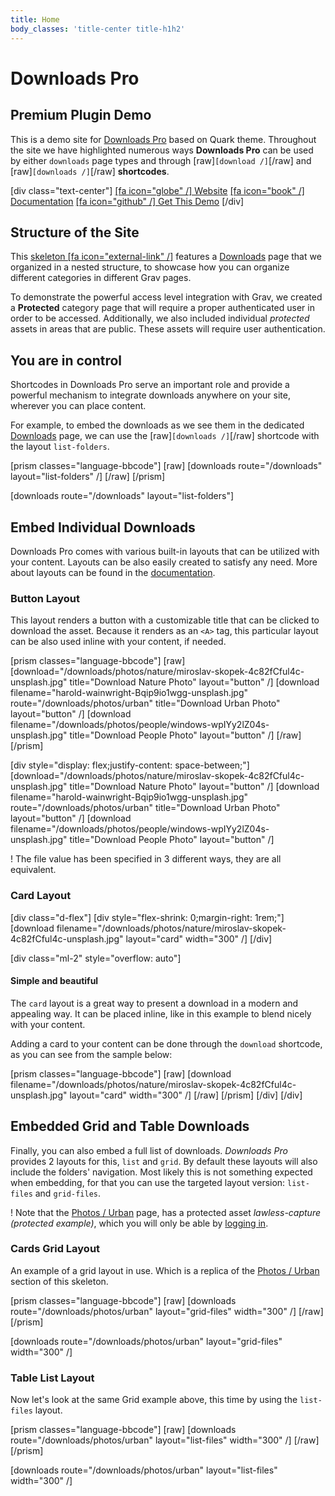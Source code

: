 ```yaml
---
title: Home
body_classes: 'title-center title-h1h2'
---
```


# Downloads Pro
## Premium Plugin Demo

This is a demo site for [Downloads Pro](https://getgrav.org/premium/downloads-pro?target=_blank) based on Quark theme. Throughout the site we have highlighted numerous ways **Downloads Pro** can be used by either `downloads` page types and through [raw]`[download /]`[/raw] and [raw]`[downloads /]`[/raw] **shortcodes**.

[div class="text-center"]
[[fa icon="globe" /] Website](https://getgrav.org/premium/downloads-pro?target=_blank&classes=btn) 
[[fa icon="book" /] Documentation](https://getgrav.org/premium/downloads-pro/docs?target=_blank&classes=btn)
[[fa icon="github" /] Get This Demo](https://github.com/trilbymedia/grav-skeleton-downloads-demo?target=_blank&classes=btn)
[/div]

## Structure of the Site
This [skeleton [fa icon="external-link" /]](https://github.com/trilbymedia/grav-skeleton-downloads-demo?target=_blank) features a [Downloads](/downloads) page that we organized in a nested structure, to showcase how you can organize different categories in different Grav pages.

To demonstrate the powerful access level integration with Grav, we created a **Protected** category page that will require a proper authenticated user in order to be accessed. Additionally, we also included individual _protected_ assets in areas that are public. These assets will require user authentication. 

## You are in control

Shortcodes in Downloads Pro serve an important role and provide a powerful mechanism to integrate downloads anywhere on your site, wherever you can place content.

For example, to embed the downloads as we see them in the dedicated [Downloads](/downloads) page, we can use the [raw]`[downloads /]`[/raw] shortcode with the layout `list-folders`.

[prism classes="language-bbcode"]
[raw]
[downloads route="/downloads" layout="list-folders" /]
[/raw]
[/prism]

[downloads route="/downloads" layout="list-folders"]

## Embed Individual Downloads

 Downloads Pro comes with various built-in layouts that can be utilized with your content. Layouts can be also easily created to satisfy any need. More about layouts can be found in the [documentation](https://getgrav.org/premium/downloads-pro/docs?target=_blank).

### Button Layout
This layout renders a button with a customizable title that can be clicked to download the asset. Because it renders as an `<A>` tag, this particular layout can be also used inline with your content, if needed.

[prism classes="language-bbcode"]
[raw]
[download="/downloads/photos/nature/miroslav-skopek-4c82fCful4c-unsplash.jpg" title="Download Nature Photo" layout="button" /]
[download filename="harold-wainwright-Bqip9io1wgg-unsplash.jpg" route="/downloads/photos/urban" title="Download Urban Photo" layout="button" /]
[download filename="/downloads/photos/people/windows-wpIYy2lZ04s-unsplash.jpg" title="Download People Photo" layout="button" /]
[/raw]
[/prism]

[div style="display: flex;justify-content: space-between;"]
[download="/downloads/photos/nature/miroslav-skopek-4c82fCful4c-unsplash.jpg" title="Download Nature Photo" layout="button" /]
[download filename="harold-wainwright-Bqip9io1wgg-unsplash.jpg" route="/downloads/photos/urban" title="Download Urban Photo" layout="button" /]
[download filename="/downloads/photos/people/windows-wpIYy2lZ04s-unsplash.jpg" title="Download People Photo" layout="button" /]

! The file value has been specified in 3 different ways, they are all equivalent.

### Card Layout
[div class="d-flex"]
[div style="flex-shrink: 0;margin-right: 1rem;"]
[download filename="/downloads/photos/nature/miroslav-skopek-4c82fCful4c-unsplash.jpg" layout="card" width="300" /]
[/div]

[div class="ml-2" style="overflow: auto"]
#### Simple and beautiful
The `card` layout is a great way to present a download in a modern and appealing way. It can be placed inline, like in this example to blend nicely with your content.

Adding a card to your content can be done through the `download` shortcode, as you can see from the sample below:

[prism classes="language-bbcode"]
[raw]
[download filename="/downloads/photos/nature/miroslav-skopek-4c82fCful4c-unsplash.jpg" layout="card" width="300" /]
[/raw]
[/prism]
[/div]
[/div]


## Embedded Grid and Table Downloads
Finally, you can also embed a full list of downloads. *Downloads Pro* provides 2 layouts for this, `list` and `grid`. By default these layouts will also include the folders' navigation. Most likely this is not something expected when embedding, for that you can use the targeted layout version: `list-files` and `grid-files`.

! Note that the [Photos / Urban](/photos/urban) page, has a protected asset *lawless-capture (protected example)*, which you will only be able by [logging in](/sign-in).

### Cards Grid Layout
An example of a grid layout in use. Which is a replica of the [Photos / Urban](/photos/urban) section of this skeleton.

[prism classes="language-bbcode"]
[raw]
[downloads route="/downloads/photos/urban" layout="grid-files" width="300" /]
[/raw]
[/prism]

[downloads route="/downloads/photos/urban" layout="grid-files" width="300" /]


### Table List Layout
Now let's look at the same Grid example above, this time by using the `list-files` layout.

[prism classes="language-bbcode"]
[raw]
[downloads route="/downloads/photos/urban" layout="list-files" width="300" /]
[/raw]
[/prism]

[downloads route="/downloads/photos/urban" layout="list-files" width="300" /]